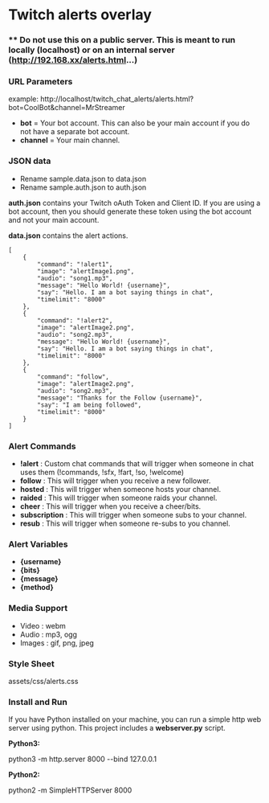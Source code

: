 # Twitch alerts overlay
### ** Do not use this on a public server. This is meant to run locally (localhost) or on an internal server (http://192.168.xx/alerts.html...)

### URL Parameters
example: http://localhost/twitch_chat_alerts/alerts.html?bot=CoolBot&channel=MrStreamer

 - **bot** = Your bot account. This can also be your main account if you do not have a separate bot account. 
 - **channel** = Your main channel.

### JSON data

 - Rename sample.data.json to data.json
 - Rename sample.auth.json to auth.json

**auth.json** contains your Twitch oAuth Token and Client ID. If you are using a bot account, then you should generate these token using the bot account and not your main account.

**data.json** contains the alert actions. 
```
[
    {
        "command": "!alert1",
        "image": "alertImage1.png",
        "audio": "song1.mp3",
        "message": "Hello World! {username}",
        "say": "Hello. I am a bot saying things in chat",
        "timelimit": "8000"
    },
    {
        "command": "!alert2",
        "image": "alertImage2.png",
        "audio": "song2.mp3",
        "message": "Hello World! {username}",
        "say": "Hello. I am a bot saying things in chat",
        "timelimit": "8000"
    },
    {
        "command": "follow",
        "image": "alertImage2.png",
        "audio": "song2.mp3",
        "message": "Thanks for the Follow {username}",
        "say": "I am being followed",
        "timelimit": "8000"
    }
]
```
### Alert Commands
- **!alert** : Custom chat commands that will trigger when someone in chat uses them (!commands, !sfx, !fart, !so, !welcome)
- **follow** : This will trigger when you receive a new follower.
- **hosted** : This will trigger when someone hosts your channel.
- **raided** : This will trigger when someone raids your channel.
- **cheer** : This will trigger when you receive a cheer/bits.
- **subscription** : This will trigger when someone subs to your channel.
- **resub** : This will trigger when someone re-subs to you channel.

### Alert Variables
 - **{username}**
 - **{bits}**
 - **{message}**
 - **{method}**

### Media Support
 - Video : webm
 - Audio : mp3, ogg
 - Images : gif, png, jpeg

### Style Sheet
assets/css/alerts.css

### Install and Run
If you have Python installed on your machine, you can run a simple http web server using python. This project includes a **webserver.py** script.

**Python3:**

python3 -m http.server 8000 --bind 127.0.0.1

**Python2:**

python2 -m SimpleHTTPServer 8000
